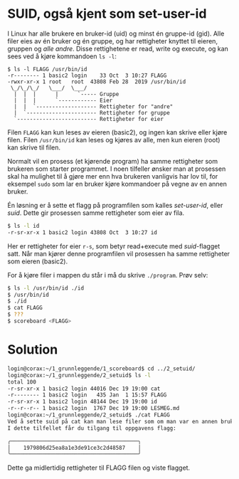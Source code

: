 # SUID, også kjent som set-user-id

I Linux har alle brukere en bruker-id (uid) og minst én gruppe-id (gid). Alle filer eies av én bruker og én gruppe, og har rettigheter knyttet til eieren, gruppen og *alle andre*. Disse rettighetene er read, write og execute, og kan sees ved å kjøre kommandoen `ls -l`:

```
$ ls -l FLAGG /usr/bin/id
-r-------- 1 basic2 login    33 Oct  3 10:27 FLAGG
-rwxr-xr-x 1 root   root  43808 Feb 28  2019 /usr/bin/id
 \_/\_/\_/   \___/  \___/
  |  |  |      |      `----- Gruppe
  |  |  |      `------------ Eier
  |  |  `------------------- Rettigheter for "andre"
  |  `---------------------- Rettigheter for gruppe
  `------------------------- Rettigheter for eier
```

Filen `FLAGG` kan kun leses av eieren (basic2), og ingen kan skrive eller kjøre filen. Filen `/usr/bin/id` kan leses og kjøres av alle, men kun eieren (root) kan skrive til filen.

Normalt vil en prosess (et kjørende program) ha samme rettigheter som brukeren som starter programmet. I noen tilfeller ønsker man at prosessen skal ha mulighet til å gjøre mer enn hva brukeren vanligvis har lov til, for eksempel `sudo` som lar en bruker kjøre kommandoer på vegne av en annen bruker.

Én løsning er å sette et flagg på programfilen som kalles *set-user-id*, eller *suid*. Dette gir prosessen samme rettigheter som eier av fila.

```sh
$ ls -l id
-r-sr-xr-x 1 basic2 login 43808 Oct  3 10:27 id
```

Her er rettigheter for eier `r-s`, som betyr read+execute med *suid*-flagget satt. Når man kjører denne programfilen vil prosessen ha samme rettigheter som eieren (basic2).

For å kjøre filer i mappen du står i må du skrive `./program`. Prøv selv:

```sh
$ ls -l /usr/bin/id ./id
$ /usr/bin/id
$ ./id
$ cat FLAGG
$ ???
$ scoreboard <FLAGG>
```

# Solution

```sh
login@corax:~/1_grunnleggende/1_scoreboard$ cd ../2_setuid/
login@corax:~/1_grunnleggende/2_setuid$ ls -l
total 100
-r-sr-xr-x 1 basic2 login 44016 Dec 19 19:00 cat
-r-------- 1 basic2 login   435 Jan  1 15:57 FLAGG
-r-sr-xr-x 1 basic2 login 48144 Dec 19 19:00 id
-r--r--r-- 1 basic2 login  1767 Dec 19 19:00 LESMEG.md
login@corax:~/1_grunnleggende/2_setuid$ ./cat FLAGG
Ved å sette suid på cat kan man lese filer som om man var en annen bruker.
I dette tilfellet får du tilgang til oppgavens flagg:

╭────────────────────────────────────────╮
│    1979806d25ea8a1e3de91ce3c2d48587    │
╰────────────────────────────────────────╯
```

Dette ga midlertidig rettigheter til FLAGG filen og viste flagget.